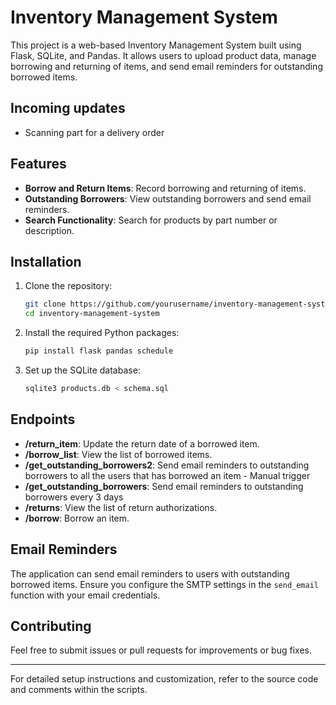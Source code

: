 # Inventory Management System

This project is a web-based Inventory Management System built using Flask, SQLite, and Pandas. It allows users to upload product data, manage borrowing and returning of items, and send email reminders for outstanding borrowed items.

## Incoming updates

- Scanning part for a delivery order

## Features

- **Borrow and Return Items**: Record borrowing and returning of items.
- **Outstanding Borrowers**: View outstanding borrowers and send email reminders.
- **Search Functionality**: Search for products by part number or description.


## Installation

1. Clone the repository:
    ```bash
    git clone https://github.com/yourusername/inventory-management-system.git
    cd inventory-management-system
    ```

2. Install the required Python packages:
    ```bash
    pip install flask pandas schedule
    ```

3. Set up the SQLite database:
    ```bash
    sqlite3 products.db < schema.sql
    ```

## Endpoints

- **/return_item**: Update the return date of a borrowed item.
- **/borrow_list**: View the list of borrowed items.
- **/get_outstanding_borrowers2**: Send email reminders to outstanding borrowers to all the users that has borrowed an item - Manual trigger
- **/get_outstanding_borrowers**: Send email reminders to outstanding borrowers every 3 days
- **/returns**: View the list of return authorizations.
- **/borrow**: Borrow an item.

## Email Reminders

The application can send email reminders to users with outstanding borrowed items. Ensure you configure the SMTP settings in the `send_email` function with your email credentials.


## Contributing

Feel free to submit issues or pull requests for improvements or bug fixes.

---

For detailed setup instructions and customization, refer to the source code and comments within the scripts.
